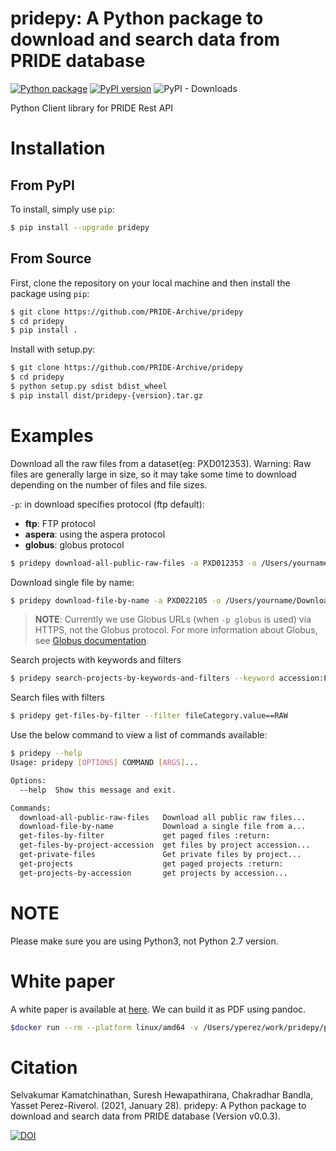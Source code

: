 # pridepy: A Python package to download and search data from PRIDE database

[![Python package](https://github.com/PRIDE-Archive/pridepy/actions/workflows/python-package.yml/badge.svg)](https://github.com/PRIDE-Archive/pridepy/actions/workflows/python-package.yml)
[![PyPI version](https://badge.fury.io/py/pridepy.svg)](https://badge.fury.io/py/pridepy)
![PyPI - Downloads](https://img.shields.io/pypi/dm/pridepy)

Python Client library for PRIDE Rest API

# Installation

## From PyPI

To install, simply use `pip`:

```bash
$ pip install --upgrade pridepy
```

## From Source

First, clone the repository on your local machine and then install the package using `pip`:

```bash
$ git clone https://github.com/PRIDE-Archive/pridepy
$ cd pridepy
$ pip install .
```

Install with setup.py: 

```bash
$ git clone https://github.com/PRIDE-Archive/pridepy
$ cd pridepy
$ python setup.py sdist bdist_wheel 
$ pip install dist/pridepy-{version}.tar.gz
```

# Examples

Download all the raw files from a dataset(eg: PXD012353).
Warning: Raw files are generally large in size, so it may take some time to download depending on the number of files and file sizes.

`-p`: in download specifies protocol (ftp default): 
   - **ftp**: FTP protocol
   - **aspera**: using the aspera protocol
   - **globus**: globus protocol

```bash
$ pridepy download-all-public-raw-files -a PXD012353 -o /Users/yourname/Downloads/foldername/ -p aspera
```

Download single file by name:

```bash
$ pridepy download-file-by-name -a PXD022105 -o /Users/yourname/Downloads/foldername/ -f checksum.txt -p globus
```

>**NOTE**: Currently we use Globus URLs (when `-p globus` is used) via HTTPS, not the Globus protocol. For more information about Globus, see [Globus documentation](https://www.globus.org/data-transfer).

Search projects with keywords and filters

```bash
$ pridepy search-projects-by-keywords-and-filters --keyword accession:PXD012353
```
Search files with filters

```bash
$ pridepy get-files-by-filter --filter fileCategory.value==RAW
```
Use the below command to view a list of commands available:

```bash
$ pridepy --help
Usage: pridepy [OPTIONS] COMMAND [ARGS]...

Options:
  --help  Show this message and exit.

Commands:
  download-all-public-raw-files   Download all public raw files...
  download-file-by-name           Download a single file from a...
  get-files-by-filter             get paged files :return:
  get-files-by-project-accession  get files by project accession...
  get-private-files               Get private files by project...
  get-projects                    get paged projects :return:
  get-projects-by-accession       get projects by accession...     
```
# NOTE

Please make sure you are using Python3, not Python 2.7 version.

# White paper

A white paper is available at [here](paper/paper.md). We can build it as PDF using pandoc.

```bash
$docker run --rm --platform linux/amd64 -v /Users/yperez/work/pridepy/paper/:/data -w /data openjournals/inara:latest paper.md -p -o pdf
```

# Citation

Selvakumar Kamatchinathan, Suresh Hewapathirana, Chakradhar Bandla, Yasset Perez-Riverol. (2021, January 28). pridepy: A Python package to download and search data from PRIDE database (Version v0.0.3). 

[![DOI](https://zenodo.org/badge/DOI/10.5281/zenodo.4475414.svg)](https://doi.org/10.5281/zenodo.4475414)
